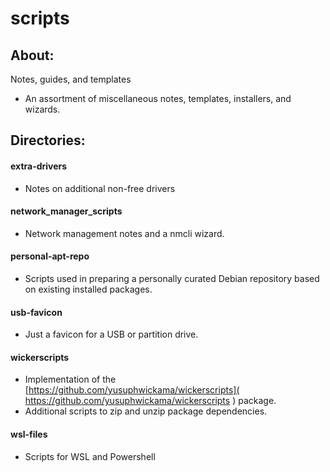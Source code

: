 # scripts

## About:

Notes, guides, and templates

* An assortment of miscellaneous notes, templates, installers, and wizards.

## Directories:

#### extra-drivers

* Notes on additional non-free drivers

#### network_manager_scripts

* Network management notes and a nmcli wizard.

#### personal-apt-repo

* Scripts used in preparing a personally curated Debian repository based on existing installed packages.

#### usb-favicon

* Just a favicon for a USB or partition drive.

#### wickerscripts

* Implementation of the [https://github.com/yusuphwickama/wickerscripts]( https://github.com/yusuphwickama/wickerscripts ) package.
* Additional scripts to zip and unzip package dependencies.

#### wsl-files

* Scripts for WSL and Powershell
